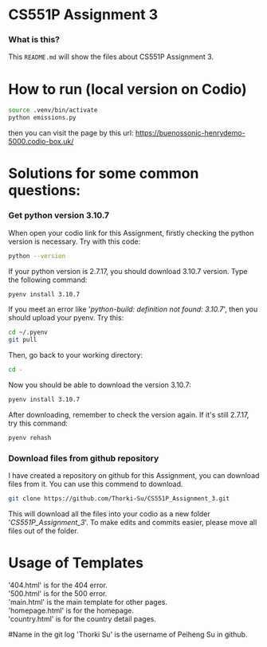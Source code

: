 # CS551P Assignment 3

### What is this?
This `README.md` will show the files about CS551P Assignment 3.

# How to run (local version on Codio)
```bash
source .venv/bin/activate
python emissions.py
```
then you can visit the page by this url: https://buenossonic-henrydemo-5000.codio-box.uk/

# Solutions for some common questions:
### Get python version 3.10.7
When open your codio link for this Assignment, firstly checking the python version is necessary. Try with this code:
```bash 
python --version
```
If your python version is 2.7.17, you should download 3.10.7 version. Type the following command:
```bash
pyenv install 3.10.7
```
If you meet an error like '*python-build: definition not found: 3.10.7*', then you should upload your pyenv. Try this:
```bash
cd ~/.pyenv
git pull
```
Then, go back to your working directory:
```bash
cd -
```
Now you should be able to download the version 3.10.7:
```bash
pyenv install 3.10.7
```
After downloading, remember to check the version again. If it's still 2.7.17, try this command:
```bash
pyenv rehash
```

### Download files from github repository
I have created a repository on github for this Assignment, you can download files from it. You can use this commend to download.
```bash
git clone https://github.com/Thorki-Su/CS551P_Assignment_3.git
```
This will download all the files into your codio as a new folder '*CS551P_Assignment_3*'. To make edits and commits easier, please move all files out of the folder.

# Usage of Templates
'404.html' is for the 404 error.   
'500.html' is for the 500 error.   
'main.html' is the main template for other pages.   
'homepage.html' is for the homepage.   
'country.html' is for the country detail pages.   

#Name in the git log
'Thorki Su' is the username of Peiheng Su in github.